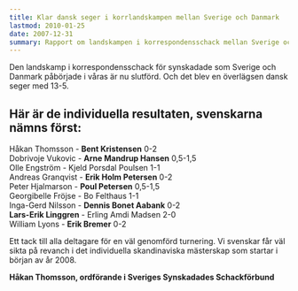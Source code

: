 ```yaml
---
title: Klar dansk seger i korrlandskampen mellan Sverige och Danmark
lastmod: 2010-01-25
date: 2007-12-31
summary: Rapport om landskampen i korrespondensschack mellan Sverige och Danmark av Håkan Thomsson
---
```


Den landskamp i korrespondensschack för synskadade som Sverige och Danmark påbörjade i våras är nu slutförd. Och det blev en överlägsen dansk seger med 13-5.

Här är de individuella resultaten, svenskarna nämns först:
----------

Håkan Thomsson - **Bent Kristensen** 0-2  
Dobrivoje Vukovic - **Arne Mandrup Hansen** 0,5-1,5  
Olle Engström - Kjeld Porsdal Poulsen 1-1  
Andreas Granqvist - **Erik Holm Petersen** 0-2  
Peter Hjalmarson - **Poul Petersen** 0,5-1,5  
Georgibelle Fröjse - Bo Felthaus 1-1  
Inga-Gerd Nilsson - **Dennis Bonet Aabank** 0-2  
**Lars-Erik Linggren** - Erling Amdi Madsen 2-0  
William Lyons - **Erik Bremer** 0-2

Ett tack till alla deltagare för en väl genomförd turnering. Vi svenskar får väl sikta på revanch i det individuella skandinaviska mästerskap som startar i början av år 2008.

**Håkan Thomsson, ordförande i Sveriges Synskadades Schackförbund**